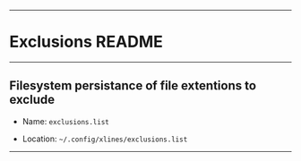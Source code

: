 * * * 
# Exclusions README
* * *

## Filesystem persistance of file extentions to exclude

* Name:  ```exclusions.list```

* Location:  ```~/.config/xlines/exclusions.list```

* * *
